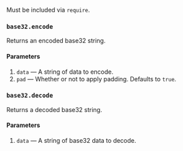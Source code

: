 Must be included via `require`.

### `base32.encode`
Returns an encoded base32 string.
#### Parameters
1. `data` — A string of data to encode.
2. `pad` — Whether or not to apply padding. Defaults to `true`.
### `base32.decode`
Returns a decoded base32 string.
#### Parameters
1. `data` — A string of base32 data to decode.